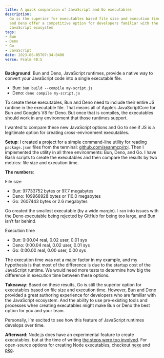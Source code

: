 ```yaml
---
title: A quick comparison of JavaScript and Go executables
description:
  Go is the superior for executables based file size and execution time, but Bun
  and Deno offer a competitive option for developers familiar with the
  JavaScript ecosystem
tags:
- Bun
- Deno
- Go
- JavaScript
date: 2023-06-05T07:34-0400
verse: Psalm 40:5
---
```


**Background**: Bun and Deno, JavaScript runtimes, provide a native way to
convert your JavaScript code into a single executable file.

- Bun: `bun build --compile my-script.js`
- Deno: `deno compile my-script.js`

To create these executables, Bun and Deno need to include their entire JS
runtime in the executable file. That means all of Apple’s JavaScriptCore for Bun
and Google’s V8 for Deno. But once that is compiles, the executables should work
in any environment that those runtimes support.

I wanted to compare these new JavaScript options and Go to see if JS is a
legitimate option for creating cross-environment executables.

**Setup**: I created a project for a simple command-line utility for reading
`package.json` files from the terminal:
[github.com/seanmcp/rpj](https://github.com/seanmcp/rpj). Then I implemented the
utility in all three environments: Bun, Deno, and Go. I have Bash scripts to
create the executables and then compare the results by two metrics: file size
and execution time.

**The numbers**:

File size

- Bun: 97733752 bytes or 97.7 megabytes
- Deno: 109968928 bytes or 110.0 megabytes
- Go: 2607443 bytes or 2.6 megabytes

Go created the smallest executable (by a wide margin). I ran into issues with
the Deno executable being rejected by GitHub for being too large, and Bun isn’t
far behind.

Execution time

- Bun: 0:00.04 real, 0.02 user, 0.01 sys
- Deno: 0:00.04 real, 0.02 user, 0.01 sys
- Go: 0:00.00 real, 0.00 user, 0.00 sys

The execution time was not a major factor in my example, and my hypothesis is
that most of the difference is due to the startup cost of the JavaScript
runtime. We would need more tests to determine how big the difference in
execution time between these options.

**Takeaway**: Based on these results, Go is still the superior option for
executables based on file size and execution time. However, Bun and Deno
provided a great authoring experience for developers who are familiar with the
JavaScript ecosystem. And the ability to use pre-existing tools and processes
when creating executables might make Bun or Deno the best option for you and
your team.

Personally, I’m excited to see how this feature of JavaScript runtimes develops
over time.

**Afterward**: Node.js does have an experimental feature to create executables,
but at the time of writing
[the steps were too involved](https://nodejs.org/docs/latest-v20.x/api/single-executable-applications.html).
For open-source options for creating Node executables, checkout
[nexe](https://github.com/nexe/nexe) and [pkg](https://github.com/vercel/pkg).
